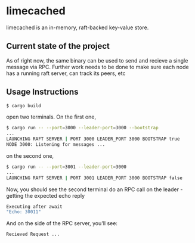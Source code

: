 # limecached 

limecached is an in-memory, raft-backed key-value store.

## Current state of the project

As of right now, the same binary can be used to send and recieve a single message via RPC.
Further work needs to be done to make sure each node has a running raft server, can track its peers, etc

## Usage Instructions

```bash
$ cargo build
```

open two terminals. On the first one,

```sh
$ cargo run -- --port=3000 --leader-port=3000 --bootstrap
...
LAUNCHING RAFT SERVER | PORT 3000 LEADER_PORT 3000 BOOTSTRAP true
NODE 3000: Listening for messages ...
```

on the second one,

```sh
$ cargo run -- --port=3001 --leader-port=3000
...
LAUNCHING RAFT SERVER | PORT 3001 LEADER_PORT 3000 BOOTSTRAP false
```

Now, you should see the second terminal do an RPC call on the leader - getting the expected echo reply

```sh
Executing after await
"Echo: 30011"
```

And on the side of the RPC server, you'll see:
```sh
Recieved Request ...
```

